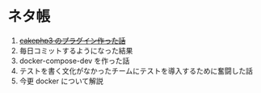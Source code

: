 # ネタ帳
1. [~~cakephp3 のプラグイン作った話~~](draft/1/article.md)
2. 毎日コミットするようになった結果
3. docker-compose-dev を作った話
4. テストを書く文化がなかったチームにテストを導入するために奮闘した話
5. 今更 docker について解説